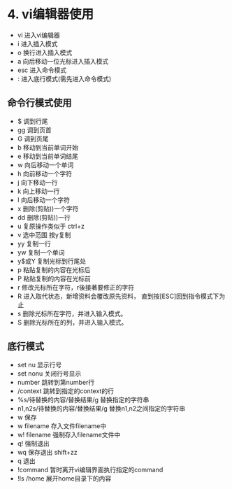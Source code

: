 # 4. vi编辑器使用

* vi    进入vi编辑器
* i     进入插入模式
* o     换行进入插入模式
* a     向后移动一位光标进入插入模式
* esc   进入命令模式
* :     进入底行模式(需先进入命令模式)

## 命令行模式使用
* $ 调到行尾
* gg 调到页首
* G 调到页尾
* b 移动到当前单词开始
* e 移动到当前单词结尾
* w 向后移动一个单词
* h 向前移动一个字符
* j 向下移动一行
* k 向上移动一行
* l 向后移动一个字符
* x 删除(剪贴))一个字符
* dd 删除(剪贴))一行
* u 复原操作类似于 ctrl+z
* v 选中范围 按y复制
* yy 复制一行
* yw 复制一个单词
* y$或Y 复制光标到行尾处 
* p 粘贴复制的内容在光标后
* P 粘贴复制的内容在光标前
* r 修改光标所在字符，r後接著要修正的字符
* R 进入取代状态，新增资料会覆改原先资料， 直到按[ESC]回到指令模式下为止
* s 删除光标所在字符，并进入输入模式。
* S 删除光标所在的列，并进入输入模式。


## 底行模式
* set nu        显示行号
* set nonu      关闭行号显示
* number        跳转到第number行
* /context      跳转到指定的context的行
* %s/待替换的内容/替换结果/g    替换指定的字符串
* n1,n2s/待替换的内容/替换结果/g    替换n1,n2之间指定的字符串
* w             保存
* w filename    存入文件filename中
* w! filename   强制存入filename文件中
* q!            强制退出
* wq            保存退出 shift+zz
* q             退出
* !command      暂时离开vi编辑界面执行指定的command
* !ls /home     展开home目录下的内容